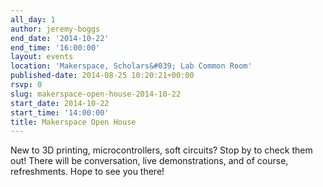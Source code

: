 ```yaml
---
all_day: 1
author: jeremy-boggs
end_date: '2014-10-22'
end_time: '16:00:00'
layout: events
location: 'Makerspace, Scholars&#039; Lab Common Room'
published-date: 2014-08-25 10:20:21+00:00
rsvp: 0
slug: makerspace-open-house-2014-10-22
start_date: 2014-10-22
start_time: '14:00:00'
title: Makerspace Open House
---
```


New to 3D printing, microcontrollers, soft circuits? Stop by to check them out! There will be conversation, live demonstrations, and of course, refreshments. Hope to see you there!

